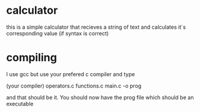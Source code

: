 # calculator
this is a simple calculator that recieves a string of text and calculates it´s corresponding value (if syntax is correct)

# compiling
I use gcc but use your prefered c compiler and type

(your compiler) operators.c functions.c main.c -o prog

and that should be it. You should now have the prog file which should be an executable
